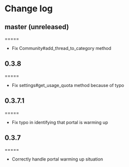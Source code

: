 # Change log

## master (unreleased)
=====
* Fix Community#add_thread_to_category method

## 0.3.8
=====

* Fix settings#get_usage_quota method because of typo

## 0.3.7.1
=====

* Fix typo in identifying that portal is warming up

## 0.3.7
=====

* Correctly handle portal warming up situation

